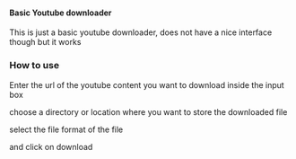 <h4>Basic Youtube downloader</h4>

This is just a basic youtube downloader, does not have a nice interface though but it works 

<h3> How to use </h3>

Enter the url of the youtube content you want to download inside the input box

choose a directory or location where you want to store the downloaded file

select the file format of the file 

and click on download 